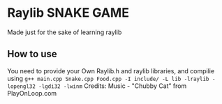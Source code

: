 # Raylib SNAKE GAME

Made just for the sake of learning raylib

## How to use
You need to provide your Own Raylib.h and raylib libraries, and compilie using
`g++ main.cpp Snake.cpp Food.cpp -I include/ -L lib -lraylib -lopengl32 -lgdi32 -lwinm`
Credits:
    Music - "Chubby Cat”
    from PlayOnLoop.com